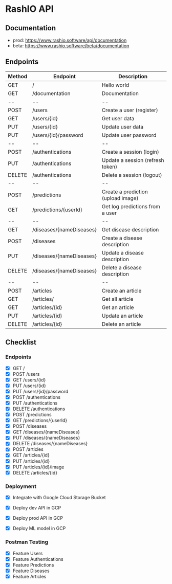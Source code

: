 # RashIO API

## Documentation

- prod: https://www.rashio.software/api/documentation
- beta: https://www.rashio.software/beta/documentation

## Endpoints

| Method | Endpoint                 | Description                        |
| ------ | ------------------------ | ---------------------------------- |
| GET    | /                        | Hello world                        |
| GET    | /documentation           | Documentation                      |
| --     | --                       | --                                 |
| POST   | /users                   | Create a user (register)           |
| GET    | /users/{id}              | Get user data                      |
| PUT    | /users/{id}              | Update user data                   |
| PUT    | /users/{id}/password     | Update user password               |
| --     | --                       | --                                 |
| POST   | /authentications         | Create a session (login)           |
| PUT    | /authentications         | Update a session (refresh token)   |
| DELETE | /authentications         | Delete a session (logout)          |
| --     | --                       | --                                 |
| POST   | /predictions             | Create a prediction (upload image) |
| GET    | /predictions/{userId}    | Get log predictions from a user    |
| --     | --                       | --                                 |
| GET    | /diseases/{nameDiseases} | Get disease description            |
| POST   | /diseases                | Create a disease description       |
| PUT    | /diseases/{nameDiseases} | Update a disease description       |
| DELETE | /diseases/{nameDiseases} | Delete a disease description       |
| --     | --                       | --                                 |
| POST   | /articles                | Create an article                  |
| GET    | /articles/               | Get all article                    |
| GET    | /articles/{id}           | Get an article                     |
| PUT    | /articles/{id}           | Update an article                  |
| DELETE | /articles/{id}           | Delete an article                  |

## Checklist

### Endpoints

- [x] GET /
- [x] POST /users
- [x] GET /users/{id}
- [x] PUT /users/{id}
- [x] PUT /users/{id}/password
- [x] POST /authentications
- [x] PUT /authentications
- [x] DELETE /authentications
- [x] POST /predictions
- [x] GET /predictions/{userId}
- [x] POST /diseases
- [x] GET /diseases/{nameDiseases}
- [x] PUT /diseases/{nameDiseases}
- [x] DELETE /diseases/{nameDiseases}
- [x] POST /articles
- [x] GET /articles/{id}
- [x] PUT /articles/{id}
- [x] PUT /articles/{id}/image
- [x] DELETE /articles/{id}

### Deployment

- [x] Integrate with Google Cloud Storage Bucket
- [x] Deploy dev API in GCP
- [x] Deploy prod API in GCP
- [x] Deploy ML model in GCP


### Postman Testing

- [x] Feature Users
- [x] Feature Authentications
- [x] Feature Predictions
- [x] Feature Diseases
- [x] Feature Articles
